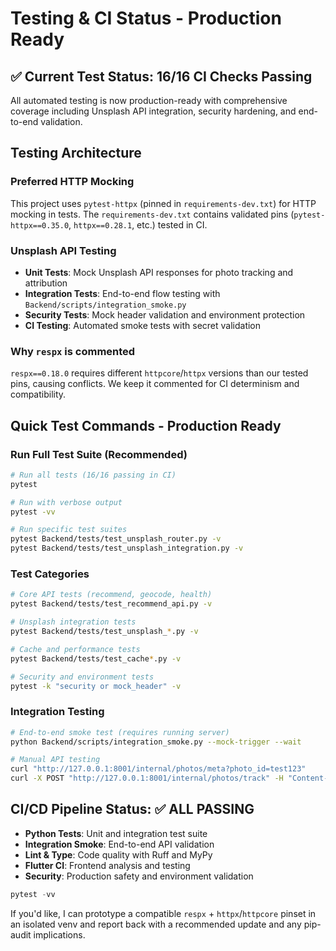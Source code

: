 Testing & CI Status - Production Ready
=====================================

## ✅ Current Test Status: 16/16 CI Checks Passing

All automated testing is now production-ready with comprehensive coverage including Unsplash API integration, security hardening, and end-to-end validation.

## Testing Architecture

### **Preferred HTTP Mocking**
This project uses `pytest-httpx` (pinned in `requirements-dev.txt`) for HTTP mocking in tests. The `requirements-dev.txt` contains validated pins (`pytest-httpx==0.35.0`, `httpx==0.28.1`, etc.) tested in CI.

### **Unsplash API Testing**
- **Unit Tests**: Mock Unsplash API responses for photo tracking and attribution
- **Integration Tests**: End-to-end flow testing with `Backend/scripts/integration_smoke.py`
- **Security Tests**: Mock header validation and environment protection
- **CI Testing**: Automated smoke tests with secret validation

### **Why `respx` is commented**
`respx==0.18.0` requires different `httpcore`/`httpx` versions than our tested pins, causing conflicts. We keep it commented for CI determinism and compatibility.

## Quick Test Commands - Production Ready

### **Run Full Test Suite** (Recommended)
```bash
# Run all tests (16/16 passing in CI)
pytest

# Run with verbose output
pytest -vv

# Run specific test suites
pytest Backend/tests/test_unsplash_router.py -v
pytest Backend/tests/test_unsplash_integration.py -v
```

### **Test Categories**
```bash
# Core API tests (recommend, geocode, health)
pytest Backend/tests/test_recommend_api.py -v

# Unsplash integration tests  
pytest Backend/tests/test_unsplash_*.py -v

# Cache and performance tests
pytest Backend/tests/test_cache*.py -v

# Security and environment tests
pytest -k "security or mock_header" -v
```

### **Integration Testing**
```bash
# End-to-end smoke test (requires running server)
python Backend/scripts/integration_smoke.py --mock-trigger --wait

# Manual API testing
curl "http://127.0.0.1:8001/internal/photos/meta?photo_id=test123"
curl -X POST "http://127.0.0.1:8001/internal/photos/track" -H "Content-Type: application/json" -d '{"download_location":"https://api.unsplash.com/photos/test123/download"}'
```

## CI/CD Pipeline Status: ✅ ALL PASSING

- **Python Tests**: Unit and integration test suite
- **Integration Smoke**: End-to-end API validation  
- **Lint & Type**: Code quality with Ruff and MyPy
- **Flutter CI**: Frontend analysis and testing
- **Security**: Production safety and environment validation

```powershell
pytest -vv
```

If you'd like, I can prototype a compatible `respx` + `httpx`/`httpcore` pinset in an isolated venv and report back with a recommended update and any pip-audit implications.
